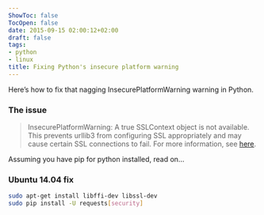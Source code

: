 ```yaml
---
ShowToc: false
TocOpen: false
date: 2015-09-15 02:00:12+02:00
draft: false
tags:
- python
- linux
title: Fixing Python's insecure platform warning
---
```


Here’s how to fix that nagging InsecurePlatformWarning warning in Python.



### The issue

> InsecurePlatformWarning: A true SSLContext object is not available. This prevents urllib3 from configuring SSL appropriately and may cause certain SSL connections to fail. For more information, see [here](https://urllib3.readthedocs.org/en/latest/security.html#insecureplatformwarning).

Assuming you have pip for python installed, read on...

### Ubuntu 14.04 fix

```bash
sudo apt-get install libffi-dev libssl-dev
sudo pip install -U requests[security]
```